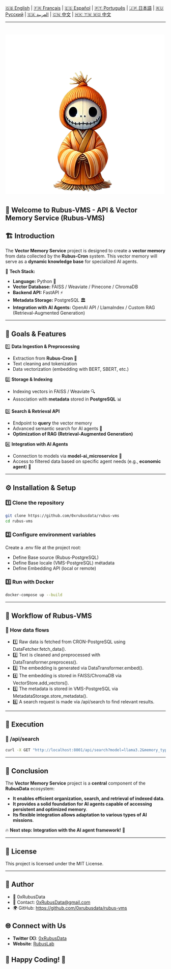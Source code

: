 
[🇬🇧 English](./) | [🇫🇷 Français](./i18n/readme/README_FR.md) | [🇪🇸 Español](./i18n/readme/README_ES.md) | [🇵🇹 Português](./i18n/readme/README_PT.md) | [🇯🇵 日本語](./i18n/readme/README_JP.md) | [🇷🇺 Русский](./i18n/readme/README_RU.md) | [🇸🇦 العربية](./i18n/readme/README_AR.md) | [🇨🇳 中文](./i18n/readme/README_CN.md) | [🇭🇰 🇹🇼 🇲🇴 中文](./i18n/readme/README_TR.md)  

---

# ![Rubus-VMS](./public/agents/Rubus-VMS.png)


## 🌿 Welcome to **Rubus-VMS - API & Vector Memory Service (Rubus-VMS)**


## 🏗️ Introduction
The **Vector Memory Service** project is designed to create a **vector memory** from data collected by the **Rubus-Cron** system. This vector memory will serve as a **dynamic knowledge base** for specialized AI agents.

🔹 **Tech Stack:**
- **Language:** Python 🐍
- **Vector Database:** FAISS / Weaviate / Pinecone / ChromaDB
- **Backend API:** FastAPI ⚡
- **Metadata Storage:** PostgreSQL 🏛️
- **Integration with AI Agents:** OpenAI API / LlamaIndex / Custom RAG (Retrieval-Augmented Generation)

---

## 🎯 Goals & Features

1️⃣ **Data Ingestion & Preprocessing**
   - Extraction from **Rubus-Cron** 📡
   - Text cleaning and tokenization
   - Data vectorization (embedding with BERT, SBERT, etc.)

2️⃣ **Storage & Indexing**
   - Indexing vectors in FAISS / Weaviate 🔍
   - Association with **metadata** stored in **PostgreSQL** 📊

3️⃣ **Search & Retrieval API**
   - Endpoint to **query** the vector memory
   - Advanced semantic search for AI agents 🤖
   - **Optimization of RAG (Retrieval-Augmented Generation)**

4️⃣ **Integration with AI Agents**
   - Connection to models via **model-ai_microservice** 🎯
   - Access to filtered data based on specific agent needs (e.g., **economic agent**) 🏦
   
---

## ⚙️ **Installation & Setup**

### **1️⃣ Clone the repository**
```sh
git clone https://github.com/0xrubusdata/rubus-vms
cd rubus-vms
```
### **2️⃣ Configure environment variables**
Create a .env file at the project root:
 - Define Base source (Rubus-PostgreSQL)
 - Define Base locale (VMS-PostgreSQL) métadata
 - Define Embedding API (local or remote)

### **3️⃣ Run with Docker**
```sh
docker-compose up --build
```
---

## 🧠 **Workflow of Rubus-VMS**
### **📌 How data flows**

- 1️⃣ Raw data is fetched from CRON-PostgreSQL using DataFetcher.fetch_data().
- 2️⃣ Text is cleaned and preprocessed with DataTransformer.preprocess().
- 3️⃣ The embedding is generated via DataTransformer.embed().
- 4️⃣ The embedding is stored in FAISS/ChromaDB via VectorStore.add_vectors().
- 5️⃣ The metadata is stored in VMS-PostgreSQL via MetadataStorage.store_metadata().
- 6️⃣ A search request is made via /api/search to find relevant results.

---

## 🚀 **Execution**
### **📌 /api/search**
```sh
curl -X GET "http://localhost:8001/api/search?model=llama3.2&memory_type=economic&query=Latest economic trends&top_k=5"
```

---

## 📌 Conclusion
The **Vector Memory Service** project is a **central** component of the **RubusData** ecosystem:
- **It enables efficient organization, search, and retrieval of indexed data**.
- **It provides a solid foundation for AI agents capable of accessing persistent and optimized memory**.
- **Its flexible integration allows adaptation to various types of AI missions**.

🔥 **Next step: Integration with the AI agent framework!** 🚀

---

## 📄 License
This project is licensed under the MIT License.

---

## 📝 **Author**
- 👤 0xRubusData 
- 📧 Contact: 0xRubusData@gmail.com
- 🌍 GitHub: https://github.com/0xrubusdata/rubus-vms

## 🌐 Connect with Us
- **Twitter (X)**: [0xRubusData](https://x.com/Data0x88850)
- **Website**: [RubusLab](https://rubus-lab.vercel.app/)

## 🎯 **Happy Coding!** 🚀
